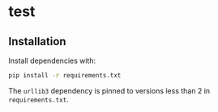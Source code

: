# test

## Installation

Install dependencies with:

```bash
pip install -r requirements.txt
```

The `urllib3` dependency is pinned to versions less than 2 in `requirements.txt`.
